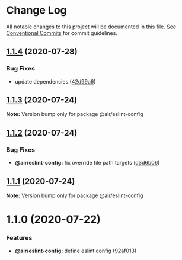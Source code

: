 # Change Log

All notable changes to this project will be documented in this file.
See [Conventional Commits](https://conventionalcommits.org) for commit guidelines.

## [1.1.4](https://github.com/AirLabsTeam/web-core/compare/@air/eslint-config@1.1.3...@air/eslint-config@1.1.4) (2020-07-28)

### Bug Fixes

- update dependencies ([42d99a6](https://github.com/AirLabsTeam/web-core/commit/42d99a627b1df4f1607ae369be43e4488a5d4a38))

## [1.1.3](https://github.com/AirLabsTeam/web-core/compare/@air/eslint-config@1.1.2...@air/eslint-config@1.1.3) (2020-07-24)

**Note:** Version bump only for package @air/eslint-config

## [1.1.2](https://github.com/AirLabsTeam/web-core/compare/@air/eslint-config@1.1.1...@air/eslint-config@1.1.2) (2020-07-24)

### Bug Fixes

- **@air/eslint-config:** fix override file path targets ([d3d6b06](https://github.com/AirLabsTeam/web-core/commit/d3d6b061111f7ca6e54b71513f4d24ace3824290))

## [1.1.1](https://github.com/AirLabsTeam/web-core/compare/@air/eslint-config@1.1.0...@air/eslint-config@1.1.1) (2020-07-24)

**Note:** Version bump only for package @air/eslint-config

# 1.1.0 (2020-07-22)

### Features

- **@air/eslint-config:** define eslint config ([92af013](https://github.com/AirLabsTeam/web-core/commit/92af013158635a2300574d533b544208dbb57e56))
